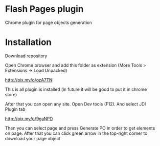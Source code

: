 # Flash Pages plugin
Chrome plugin for page objects generation

# Installation
Download repository

Open Chrome browser and add this folder as extension (More Tools > Extensions -> Load Unpacked)

http://pix.my/o/ozA7TN

This is all plugin is installed (in future it will be good to put it in chrome store)

After that you can open any site. Open Dev tools (F12). And select JDI Plugin tab

http://pix.my/o/9gaNPD

Then you can select page and press Generate PO in order to get elements on page. After that you can click green arrow in the top-right corner to download your page object
